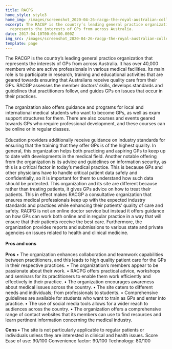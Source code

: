 ```yaml
---
title: RACPG
home_style: style3
home_img: /images/screenshot_2020-04-26-racgp-the-royal-australian-college-of-general-practitioners-4-.jpg
excerpt: The RACGP is the country’s leading general practice organization that
  represents the interests of GPs from across Australia.
date: 2017-04-10T00:00:00.000Z
img_src: /images/screenshot_2020-04-26-racgp-the-royal-australian-college-of-general-practitioners.png
template: page
---
```

The RACGP is the country’s leading general practice organization that represents the interests of GPs from across Australia. It has over 40,000 members who are active professionals in various medical facilities. Its main role is to participate in research, training and educational activities that are geared towards ensuring that Australians receive quality care from their GPs. RACGP assesses the member doctors’ skills, develops standards and guidelines that practitioners follow, and guides GPs on issues that occur in their practices.  \
\
The organization also offers guidance and programs for local and international medical students who want to become GPs, as well as exam support structures for them. There are also courses and events geared towards GPs who require professional development, and these courses can be online or in regular classes. \
\
Education providers additionally receive guidance on industry standards for ensuring that the training that they offer GPs is of the highest quality. In general, this organization helps both practicing and aspiring GPs to keep up to date with developments in the medical field.  Another notable offering from the organization is its advice and guidelines on information security, as this is a critical factor in today’s medical practice. This is because GPs and other physicians have to handle critical patient data safely and confidentially, so it is important for them to understand how such data should be protected.  This organization and its site are different because rather than treating patients, it gives GPs advice on how to treat their patients. This in effect makes RACGP a consultative organization that ensures medical professionals keep up with the expected industry standards and practices while enhancing their patients’ quality of care and safety. RACPG is not an online doctor service but instead it offers guidance on how GPs can work both online and in regular practice in a way that will ensure that their patients receive the best care. Furthermore, the organization provides reports and submissions to various state and private agencies on issues related to health and clinical medicine. \
\
**Pros and cons**  \
\
**Pros** 
•	The organization enhances collaboration and teamwork capabilities between practitioners, and this leads to high quality patient care for the GPs in their respective practices.
•	The organization’s members appear to be passionate about their work. 
•	RACPG offers practical advice, workshops and seminars for its practitioners to enable them work efficiently and effectively in their practice. 
•	 The organization encourages awareness about medical issues across the country.
•	The site caters to different needs and individuals; from professionals to students.
•	Comprehensive guidelines are available for students who want to train as GPs and enter into practice. 
•	The use of social media tools allows for a wider reach to audiences across the country. 
•	The organization offers a comprehensive range of contact websites that its members can use to find resources and learn pertinent information concerning the medical industry. 

**Cons  •**	The site is not particularly applicable to regular patients or individuals unless they are interested in clinical and health issues. 
Score
Ease of use: 90/100 
Convenience factor: 90/100
Technology: 80/100